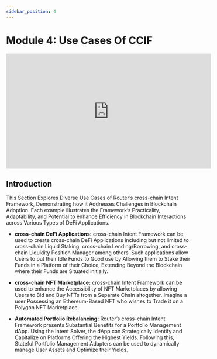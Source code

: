 ```yaml
---
sidebar_position: 4
---
```


# Module 4: Use Cases Of CCIF

<iframe width="560" height="315" src="https://www.youtube.com/embed/MmIjPykviBY" frameborder="0" allow="accelerometer; autoplay; encrypted-media; gyroscope; picture-in-picture" allowfullscreen></iframe>

## Introduction

This Section Explores Diverse Use Cases of Router’s cross-chain Intent Framework, Demonstrating how it Addresses Challenges in Blockchain Adoption. Each example illustrates the Framework’s Practicality, Adaptability, and Potential to enhance Efficiency in Blockchain Interactions across Various Types of DeFi Applications.

- **cross-chain DeFi Applications:** cross-chain Intent Framework can be used to create cross-chain DeFi Applications including but not limited to cross-chain Liquid Staking, cross-chain Lending/Borrowing, and cross-chain Liquidity Position Manager among others. Such applications allow Users to put their Idle Funds to Good use by Allowing them to Stake their Funds in a Platform of their Choice, Extending Beyond the Blockchain where their Funds are Situated initially.

- **cross-chain NFT Marketplace:** cross-chain Intent Framework can be used to enhance the Accessibility of NFT Marketplaces by allowing Users to Bid and Buy NFTs from a Separate Chain altogether. Imagine a user Possessing an
  Ethereum-Based NFT who wishes to Trade it on a Polygon NFT Marketplace.

- **Automated Portfolio Rebalancing:** Router’s cross-chain Intent Framework presents Substantial Benefits for a Portfolio Management dApp. Using the Intent Solver, the dApp can Strategically Identify and Capitalize on Platforms Offering the Highest Yields. Following this, Stateful Portfolio Management Adapters can be used to dynamically manage User Assets and Optimize their Yields.
